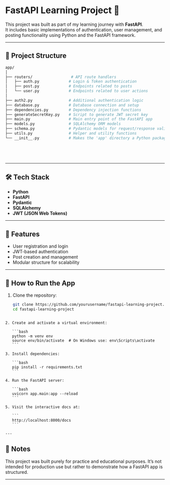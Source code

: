 # FastAPI Learning Project 🚀

This project was built as part of my learning journey with **FastAPI**.  
It includes basic implementations of authentication, user management, and posting functionality using Python and the FastAPI framework.

---

## 📁 Project Structure

```bash
app/
│
├── routers/                 # API route handlers
│   ├── auth.py             # Login & Token authentication
│   ├── post.py             # Endpoints related to posts
│   └── user.py             # Endpoints related to user actions
│
├── auth2.py                # Additional authentication logic
├── database.py             # Database connection and setup
├── dependencies.py         # Dependency injection functions
├── generateSecretKey.py    # Script to generate JWT secret key
├── main.py                 # Main entry point of the FastAPI app
├── models.py               # SQLAlchemy ORM models
├── schema.py               # Pydantic models for request/response validation
├── utils.py                # Helper and utility functions
└── __init__.py             # Makes the 'app' directory a Python package



 
````

---

## 🛠️ Tech Stack

- **Python**
- **FastAPI**
- **Pydantic**
- **SQLAlchemy**
- **JWT (JSON Web Tokens)**

---

## 🔐 Features

- User registration and login
- JWT-based authentication
- Post creation and management
- Modular structure for scalability

---

## 🧪 How to Run the App

1. Clone the repository:
   ```bash
   git clone https://github.com/yourusername/fastapi-learning-project.git
   cd fastapi-learning-project
````

2. Create and activate a virtual environment:

   ```bash
   python -m venv env
   source env/bin/activate  # On Windows use: env\Scripts\activate
   ```

3. Install dependencies:

   ```bash
   pip install -r requirements.txt
   ```

4. Run the FastAPI server:

   ```bash
   uvicorn app.main:app --reload
   ```

5. Visit the interactive docs at:

   ```
   http://localhost:8000/docs
   ```

---
````
## 🧠 Notes

This project was built purely for practice and educational purposes.
It’s not intended for production use but rather to demonstrate how a FastAPI app is structured.

---
 
